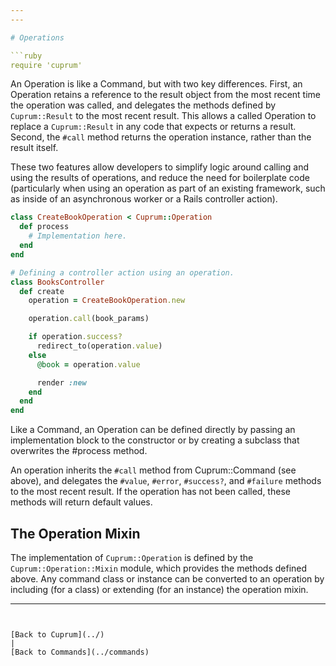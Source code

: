 ```yaml
---
---

# Operations

```ruby
require 'cuprum'
```

An Operation is like a Command, but with two key differences. First, an Operation retains a reference to the result object from the most recent time the operation was called, and delegates the methods defined by `Cuprum::Result` to the most recent result. This allows a called Operation to replace a `Cuprum::Result` in any code that expects or returns a result. Second, the `#call` method returns the operation instance, rather than the result itself.

These two features allow developers to simplify logic around calling and using the results of operations, and reduce the need for boilerplate code (particularly when using an operation as part of an existing framework, such as inside of an asynchronous worker or a Rails controller action).

```ruby
class CreateBookOperation < Cuprum::Operation
  def process
    # Implementation here.
  end
end

# Defining a controller action using an operation.
class BooksController
  def create
    operation = CreateBookOperation.new

    operation.call(book_params)

    if operation.success?
      redirect_to(operation.value)
    else
      @book = operation.value

      render :new
    end
  end
end
```

Like a Command, an Operation can be defined directly by passing an implementation block to the constructor or by creating a subclass that overwrites the #process method.

An operation inherits the `#call` method from Cuprum::Command (see above), and delegates the `#value`, `#error`, `#success?`, and `#failure` methods to the most recent result. If the operation has not been called, these methods will return default values.

## The Operation Mixin

The implementation of `Cuprum::Operation` is defined by the `Cuprum::Operation::Mixin` module, which provides the methods defined above. Any command class or instance can be converted to an operation by including (for a class) or extending (for an instance) the operation mixin.

---
```


[Back to Cuprum](../)
|
[Back to Commands](../commands)
